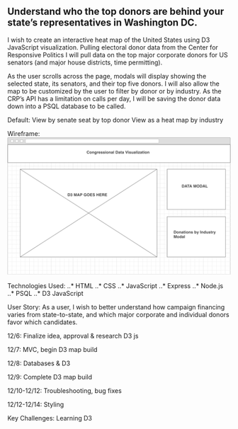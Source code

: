 ## Understand who the top donors are behind your state’s representatives in Washington DC.

I wish to create an interactive heat map of the United States using D3 JavaScript visualization. Pulling electoral donor data from the Center for Responsive Politics I will pull data on the top major corporate donors for US senators (and major house districts, time permitting).

As the user scrolls across the page, modals will display showing the selected state, its senators, and their top five donors. I will also allow the map to be customized by the user to filter by donor or by industry. As the CRP’s API has a limitation on calls per day, I will be saving the donor data down into a PSQL database to be called.

Default:
View by senate seat by top donor
View as a heat map by industry

Wireframe:
![alt text](resources/final_wireframe.png "Wireframe")


Technologies Used:
..* HTML
..* CSS
..* JavaScript
..* Express
..* Node.js
..* PSQL
..* D3 JavaScript

User Story:
As a user, I wish to better understand how campaign financing varies from state-to-state, and which major corporate and individual donors favor which candidates.

12/6: Finalize idea, approval & research D3 js

12/7: MVC, begin D3 map build

12/8: Databases & D3

12/9: Complete D3 map build

12/10-12/12: Troubleshooting, bug fixes

12/12-12/14: Styling

Key Challenges:
Learning D3
